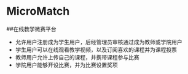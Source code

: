 # MicroMatch
##在线教学微赛平台

- 允许用户注册成为学生用户，后经管理员审核通过成为教师或学院用户
- 学生用户可以在线观看教学视频，以及订阅喜欢的课程并为课程投票
- 教师用户允许上传自己的课程，并携带课程参与比赛
- 学院用户能够开设比赛，并为比赛设置奖项
